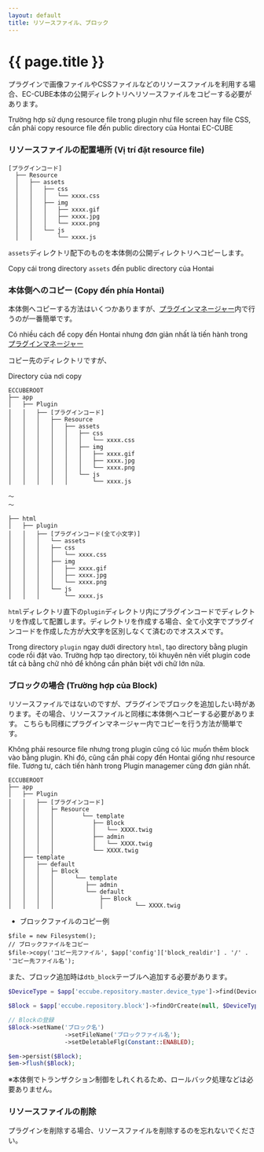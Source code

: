 ```yaml
---
layout: default
title: リソースファイル、ブロック
---
```


# {{ page.title }}

プラグインで画像ファイルやCSSファイルなどのリソースファイルを利用する場合、EC-CUBE本体の公開ディレクトリへリソースファイルをコピーする必要があります。

Trường hợp sử dụng resource file trong plugin như file screen hay file CSS, cần phải copy resource file đến public directory của Hontai EC-CUBE

### リソースファイルの配置場所 (Vị trí đặt resource file)

```
[プラグインコード]
  ├── Resource
  │   ├── assets
  │   │   ├── css
  │   │   │   └── xxxx.css
  │   │   ├── img
  │   │   │   ├── xxxx.gif
  │   │   │   ├── xxxx.jpg
  │   │   │   └── xxxx.png
  │   │   └── js
  │   │       └── xxxx.js
```

`assets`ディレクトリ配下のものを本体側の公開ディレクトリへコピーします。

Copy cái trong directory `assets` đến public directory của Hontai 

### 本体側へのコピー (Copy đến phía Hontai)

本体側へコピーする方法はいくつかありますが、[プラグインマネージャー](pluginmanager)内で行うのが一番簡単です。

Có nhiều cách để copy đến Hontai nhưng đơn giản nhất là tiến hành trong [プラグインマネージャー](pluginmanager)

コピー先のディレクトリですが、

Directory của nơi copy

```
ECCUBEROOT
├── app
│   ├── Plugin
│   │   ├── [プラグインコード]
│   │   │   ├── Resource
│   │   │   │   ├── assets
│   │   │   │   │   ├── css
│   │   │   │   │   │   └── xxxx.css
│   │   │   │   │   ├── img
│   │   │   │   │   │   ├── xxxx.gif
│   │   │   │   │   │   ├── xxxx.jpg
│   │   │   │   │   │   └── xxxx.png
│   │   │   │   │   └── js
│   │   │   │   │       └── xxxx.js

〜
〜

├── html
│   ├── plugin
│   │   ├── [プラグインコード(全て小文字)]
│   │   │   └── assets
│   │   │   ├── css
│   │   │   │   └── xxxx.css
│   │   │   ├── img
│   │   │   │   ├── xxxx.gif
│   │   │   │   ├── xxxx.jpg
│   │   │   │   └── xxxx.png
│   │   │   └── js
│   │   │       └── xxxx.js
```


`html`ディレクトリ直下の`plugin`ディレクトリ内にプラグインコードでディレクトリを作成して配置します。ディレクトリを作成する場合、全て小文字でプラグインコードを作成した方が大文字を区別しなくて済むのでオススメです。

Trong directory `plugin` ngay dưới directory `html`, tạo directory bằng plugin code rồi đặt vào. Trường hợp tạo directory, tôi khuyên nên viết plugin code tất cả bằng chữ nhỏ để không cần phân biệt với chữ lớn nữa.


### ブロックの場合 (Trường hợp của Block)

リソースファイルではないのですが、プラグインでブロックを追加したい時があります。その場合、リソースファイルと同様に本体側へコピーする必要があります。
こちらも同様にプラグインマネージャー内でコピーを行う方法が簡単です。

Không phải resource file nhưng trong plugin cũng có lúc muốn thêm block vào bằng plugin. Khi đó, cũng cần phải copy đến Hontai giống như resource file. Tương tư, cách tiến hành trong Plugin managemer cũng đơn giản nhất.

```
ECCUBEROOT
├── app
│   ├── Plugin
│   │   ├── [プラグインコード]
│   │   │   ├─ Resource
│   │   │   │        └── template
│   │   │   │           ├── Block
│   │   │   │           │   └── XXXX.twig
│   │   │   │           ├── admin
│   │   │   │           │   └── XXXX.twig
│   │   │   │           └── XXXX.twig
│   ├── template
│   │   ├── default
│   │   │   ├─ Block
│   │   │   │      └── template
│   │   │   │         ├── admin
│   │   │   │         └── default
│   │   │   │             ├── Block
│   │   │   │             │         └── XXXX.twig
```

- ブロックファイルのコピー例

```
$file = new Filesystem();
// ブロックファイルをコピー
$file->copy('コピー元ファイル', $app['config']['block_realdir'] . '/' . 'コピー先ファイル名');
```


また、ブロック追加時は`dtb_block`テーブルへ追加する必要があります。



```php
$DeviceType = $app['eccube.repository.master.device_type']->find(DeviceType::DEVICE_TYPE_PC);

$Block = $app['eccube.repository.block']->findOrCreate(null, $DeviceType);

// Blockの登録
$Block->setName('ブロック名')
                ->setFileName('ブロックファイル名');
                ->setDeletableFlg(Constant::ENABLED);

$em->persist($Block);
$em->flush($Block);
```

※本体側でトランザクション制御をしれくれるため、ロールバック処理などは必要ありません。


### リソースファイルの削除

プラグインを削除する場合、リソースファイルを削除するのを忘れないでください。

